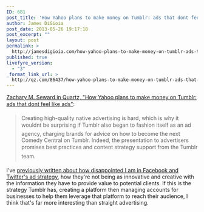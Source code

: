 ```yaml
---
ID: 681
post_title: 'How Yahoo plans to make money on Tumblr: ads that dont feel like ads'
author: James DiGioia
post_date: 2013-05-26 19:17:18
post_excerpt: ""
layout: post
permalink: >
  http://jamesdigioia.com/how-yahoo-plans-to-make-money-on-tumblr-ads-that-dont-feel-like-ads/
published: true
livefyre_version:
  - "3"
_format_link_url: >
  http://qz.com/86437/how-yahoo-plans-to-make-money-on-tumblr-ads-that-dont-feel-like-ads/
---
```

[Zachary M. Seward in Quartz, "How Yahoo plans to make money on Tumblr: ads that dont feel like ads"][1]:

> Creating high-quality native advertising is hard, which is why it wouldnt be surprising if Tumblr also began to fashion itself as an ad agency, charging brands for advice on how to become the next Comedy Central on Tumblr. Indeed, the presentation to advertisers promises best practices and content strategy support from the Tumblr team.

I've [previously written about how disappointed I am in Facebook and Twitter's ad strategy][2], how they're not being as innovative and creative with the information they have to provide value to potential clients. If this is the strategy Tumblr has, creating a platform then managing accounts for businesses to help them leverage that platform to reach their audience, I think that's far more interesting than straight advertising.

 [1]: http://qz.com/86437/how-yahoo-plans-to-make-money-on-tumblr-ads-that-dont-feel-like-ads/
 [2]: http://jamesdigioia.com/linkedin-vision-big-data-whats-facebooks-twitters/ "LinkedIn Has a Vision for Big Data  Whats Facebooks? Twitters?"